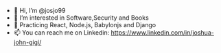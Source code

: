 - 👋 Hi, I’m @josjo99
- 👀 I’m interested in Software,Security and Books
- 🌱 Practicing React, Node.js, Babylonjs and Django
- 📫 You can reach me on Linkedin: https://www.linkedin.com/in/joshua-john-gigi/

<!---
josjo99/josjo99 is a ✨ special ✨ repository because its `README.md` (this file) appears on your GitHub profile.
You can click the Preview link to take a look at your changes.
--->
